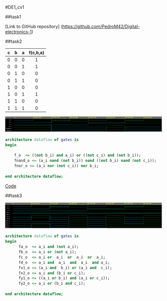 #DE1_cv1

##task1

[Link to GitHub repository] (https://github.com/PedroM42/Digital-electronics-1)

##task2

| **c** | **b** |**a** | **f(c,b,a)** |
| :-: | :-: | :-: | :-: |
| 0 | 0 | 0 | 1 |
| 0 | 0 | 1 | 1 |
| 0 | 1 | 0 | 0 |
| 0 | 1 | 1 | 0 |
| 1 | 0 | 0 | 0 |
| 1 | 0 | 1 | 1 |
| 1 | 1 | 0 | 0 |
| 1 | 1 | 1 | 0 |

![obrazek1](images/ukol_1.png)

```VHDL
architecture dataflow of gates is
begin
    
    f_o  <= ((not b_i) and a_i) or ((not c_i) and (not b_i));
    fnand_o <= (a_i nand (not b_i)) nand ((not b_i) nand (not c_i));  
    fnor_o <= (a_i nor (not c_i)) nor b_i;

end architecture dataflow;
```

[Code](https://www.edaplayground.com/x/JUC_)

##task3

![obrazek2](images/ukol_2.png)

```VHDL
architecture dataflow of gates is
begin
      fa_o  <= a_i and (not a_i);
      fb_o  <= a_i or (not a_i);
      fc_o  <= a_i or  a_i  or  a_i  or  a_i;
      fd_o  <= a_i and  a_i  and  a_i  and a_i;
      fx1_o <= (a_i and  b_i) or (a_i and  c_i);
      fx2_o <= a_i and (b_i or c_i);
      fy1_o <= ((a_i or b_i) and (a_i or c_i));
      fy2_o <= a_i or (b_i and c_i);

end architecture dataflow;
```